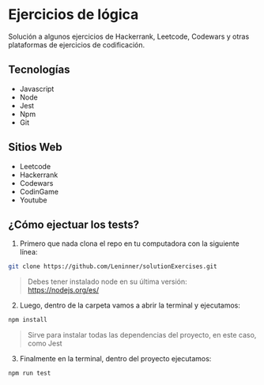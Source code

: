 # Ejercicios de lógica

Solución a algunos ejercicios de Hackerrank, Leetcode, Codewars y otras plataformas de ejercicios de codificación.

## Tecnologías

- Javascript
- Node
- Jest
- Npm
- Git

## Sitios Web

- Leetcode
- Hackerrank
- Codewars
- CodinGame
- Youtube

## ¿Cómo ejectuar los tests?

1. Primero que nada clona el repo en tu computadora con la siguiente línea:

```bash
git clone https://github.com/Leninner/solutionExercises.git
```

> Debes tener instalado node en su última versión: https://nodejs.org/es/

2. Luego, dentro de la carpeta vamos a abrir la terminal y ejecutamos:

```bash
npm install
```

> Sirve para instalar todas las dependencias del proyecto, en este caso, como Jest

3. Finalmente en la terminal, dentro del proyecto ejecutamos:

```bash
npm run test
```
